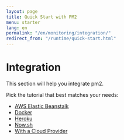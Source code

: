 ```yaml
---
layout: page
title: Quick Start with PM2
menu: starter
lang: en
permalink: "/en/monitoring/integration/"
redirect_from: "/runtime/quick-start.html"
---
```


# Integration

This section will help you integrate pm2.

Pick the tutorial that best matches your needs:

- [AWS Elastic Beanstalk](monitoring/integration/beanstalk.md)
- [Docker](monitoring/integration/docker.md)
- [Heroku](monitoring/integration/heroku.md)
- [Now.sh](monitoring/integration/now.md)
- [With a Cloud Provider](monitoring/integration/cloud-providers.md)